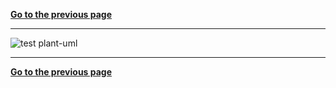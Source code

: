 [**Go to the previous page**](../../../../md/dev_docs/dev_docs.md)

----

![test plant-uml](http://www.plantuml.com/plantuml/proxy?cache=no&src=https://github.com/svlad-90/DLT-Message-Analyzer/tree/master/dltmessageanalyzerplugin/src/searchView/doc/test.puml)

----

[**Go to the previous page**](../../../../md/dev_docs/dev_docs.md)